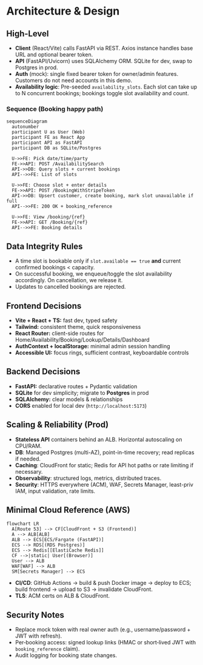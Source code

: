 
# Architecture & Design

## High-Level

- **Client** (React/Vite) calls FastAPI via REST. Axios instance handles base URL and optional bearer token.
- **API** (FastAPI/Uvicorn) uses SQLAlchemy ORM. SQLite for dev, swap to Postgres in prod.
- **Auth** (mock): single fixed bearer token for owner/admin features. Customers do not need accounts in this demo.
- **Availability logic**: Pre-seeded `availability_slots`. Each slot can take up to N concurrent bookings; bookings toggle slot availability and count.

### Sequence (Booking happy path)
```mermaid
sequenceDiagram
  autonumber
  participant U as User (Web)
  participant FE as React App
  participant API as FastAPI
  participant DB as SQLite/Postgres

  U->>FE: Pick date/time/party
  FE->>API: POST /AvailabilitySearch
  API->>DB: Query slots + current bookings
  API-->>FE: List of slots

  U->>FE: Choose slot + enter details
  FE->>API: POST /BookingWithStripeToken
  API->>DB: Upsert customer, create booking, mark slot unavailable if full
  API-->>FE: 200 OK + booking_reference

  U->>FE: View /booking/{ref}
  FE->>API: GET /Booking/{ref}
  API-->>FE: Booking details
```

## Data Integrity Rules

- A time slot is bookable only if `slot.available == true` **and** current confirmed bookings < capacity.
- On successful booking, we enqueue/toggle the slot availability accordingly. On cancellation, we release it.
- Updates to cancelled bookings are rejected.

## Frontend Decisions

- **Vite + React + TS:** fast dev, typed safety
- **Tailwind:** consistent theme, quick responsiveness
- **React Router:** client-side routes for Home/Availability/Booking/Lookup/Details/Dashboard
- **AuthContext + localStorage:** minimal admin session handling
- **Accessible UI:** focus rings, sufficient contrast, keyboardable controls

## Backend Decisions

- **FastAPI:** declarative routes + Pydantic validation
- **SQLite** for dev simplicity; migrate to **Postgres** in prod
- **SQLAlchemy:** clear models & relationships
- **CORS** enabled for local dev (`http://localhost:5173`)

## Scaling & Reliability (Prod)

- **Stateless API** containers behind an ALB. Horizontal autoscaling on CPU/RAM.
- **DB**: Managed Postgres (multi-AZ), point-in-time recovery; read replicas if needed.
- **Caching**: CloudFront for static; Redis for API hot paths or rate limiting if necessary.
- **Observability**: structured logs, metrics, distributed traces.
- **Security**: HTTPS everywhere (ACM), WAF, Secrets Manager, least-priv IAM, input validation, rate limits.

## Minimal Cloud Reference (AWS)

```mermaid
flowchart LR
  A[Route 53] --> CF[CloudFront + S3 (Frontend)]
  A --> ALB[ALB]
  ALB --> ECS[ECS/Fargate (FastAPI)]
  ECS --> RDS[(RDS Postgres)]
  ECS --> Redis[[ElastiCache Redis]]
  CF -->|static| User[(Browser)]
  User --> ALB
  WAF[WAF] --> ALB
  SM[Secrets Manager] --> ECS
```

- **CI/CD**: GitHub Actions → build & push Docker image → deploy to ECS; build frontend → upload to S3 → invalidate CloudFront.
- **TLS**: ACM certs on ALB & CloudFront.

## Security Notes

- Replace mock token with real owner auth (e.g., username/password + JWT with refresh).
- Per‑booking access: signed lookup links (HMAC or short‑lived JWT with `booking_reference` claim).
- Audit logging for booking state changes.
